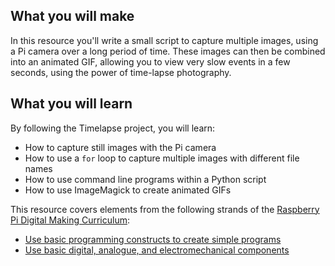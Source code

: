 ## What you will make
In this resource you'll write a small script to capture multiple images, using a Pi camera over a long period of time. These images can then be combined into an animated GIF, allowing you to view very slow events in a few seconds, using the power of time-lapse photography.

## What you will learn
By following the Timelapse project, you will learn:

- How to capture still images with the Pi camera
- How to use a `for` loop to capture multiple images with different file names
- How to use command line programs within a Python script
- How to use ImageMagick to create animated GIFs

 

This resource covers elements from the following strands of the [Raspberry Pi Digital Making Curriculum](https://www.raspberrypi.org/curriculum/):

- [Use basic programming constructs to create simple programs](https://www.raspberrypi.org/curriculum/programming/creator)
- [Use basic digital, analogue, and electromechanical components](https://www.raspberrypi.org/curriculum/physical-computing/creator)

